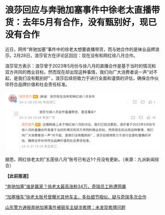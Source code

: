 # 浪莎回应与奔驰加塞事件中徐老太直播带货：去年5月有合作，没有甄别好，现已没有合作

近日，网传“奔驰加塞”事件中的徐老太想要直播带货，而与她合作的是袜业品牌浪莎。2月28日，浪莎官方在评论区回应：现在没有和网红徐八月合作。

浪莎官方表示：浪莎曾于2023年5月份与徐八月的直播合作是基于当时的情况和双方共同的商业目标。然而现在却出现这种事情，我们向广大消费者说一声“对不起，是我们没有甄别好”
。浪莎后续将致力于进行全面和谨慎的评估，确保合作伙伴符合品牌价值和社会责任标准。

![e1d600ca0fc3b2dcebf736a0c89fe485.jpg](https://raw.githubusercontent.com/qqhsx/qqnews_image/main/2024/02/28/浪莎回应与奔驰加塞事件中徐老太直播带货：去年5月有合作，没有甄别好，现已没有合作/e1d600ca0fc3b2dcebf736a0c89fe485.jpg)

据悉，网红徐老太的“五莲徐八月”账号已有近1个月没有更新。（来源：九派新闻综合）

**【此前报道】**

[“奔驰加塞”谁是赢家？徐老太最高涨粉34万，奇瑞员工称遭网暴 ](https://news.qq.com/rain/a/20240205A04M6G00)

[“加塞捶车”徐老太账号曾曝光其他车主，多处细节相似，疑与奇瑞多次合作
](https://news.qq.com/rain/a/20240205V02C2F00)

[山东警方通报奔驰加塞事件被砸车主疑涉套牌：未发现套牌问题](https://news.qq.com/rain/a/20240204A077F000)

